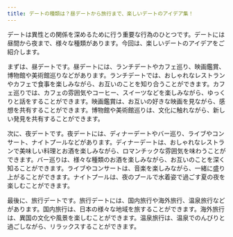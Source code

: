 ```yaml
---
title: デートの種類は？昼デートから旅行まで、楽しいデートのアイデア集！
---
```


デートは異性との関係を深めるために行う重要な行為のひとつです。デートには昼間から夜まで、様々な種類があります。今回は、楽しいデートのアイデアをご紹介します。

まずは、昼デートです。昼デートには、ランチデートやカフェ巡り、映画鑑賞、博物館や美術館巡りなどがあります。ランチデートでは、おしゃれなレストランやカフェで食事を楽しみながら、お互いのことを知り合うことができます。カフェ巡りでは、カフェの雰囲気やコーヒー、スイーツなどを楽しみながら、ゆっくりと話をすることができます。映画鑑賞は、お互いの好きな映画を見ながら、感想を共有することができます。博物館や美術館巡りは、文化に触れながら、新しい発見を共有することができます。

次に、夜デートです。夜デートには、ディナーデートやバー巡り、ライブやコンサート、ナイトプールなどがあります。ディナーデートは、おしゃれなレストランで美味しい料理とお酒を楽しみながら、ロマンチックな雰囲気を味わうことができます。バー巡りは、様々な種類のお酒を楽しみながら、お互いのことを深く知ることができます。ライブやコンサートは、音楽を楽しみながら、一緒に盛り上がることができます。ナイトプールは、夜のプールで水着姿で過ごす夏の夜を楽しむことができます。

最後に、旅行デートです。旅行デートには、国内旅行や海外旅行、温泉旅行などがあります。国内旅行は、日本の様々な地域を旅することができます。海外旅行は、異国の文化や風景を楽しむことができます。温泉旅行は、温泉でのんびりと過ごしながら、リラックスすることができます。
